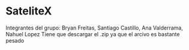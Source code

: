 # SateliteX
Integrantes del grupo: Bryan Freitas, Santiago Castillo, Ana Valderrama, Nahuel Lopez
Tiene que descargar el .zip ya que el arcivo es bastante pesado
